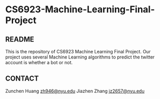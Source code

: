 # CS6923-Machine-Learning-Final-Project
## README

  This is the repository of CS6923 Machine Learning Final Project. Our project uses several Machine Learning algorithms to predict the twitter account is whether a bot or not.

## CONTACT

  Zunchen Huang zh946@nyu.edu
  Jiazhen Zhang jz2657@nyu.edu

